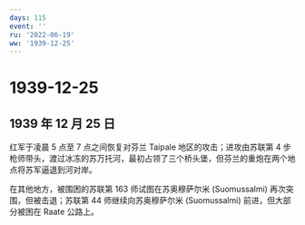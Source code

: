 ```yaml
---
days: 115
event: ''
ru: '2022-06-19'
ww: '1939-12-25'
---
```


# 1939-12-25

## 1939 年 12 月 25 日

红军于凌晨 5 点至 7 点之间恢复对芬兰 Taipale 地区的攻击；进攻由苏联第 4
步枪师带头，渡过冰冻的苏万托河，最初占领了三个桥头堡，但芬兰的重炮在两个地点将苏军逼退到河对岸。

在其他地方，被围困的苏联第 163 师试图在苏奥穆萨尔米 (Suomussalmi)
再次突围，但被击退；苏联第 44 师继续向苏奥穆萨尔米 (Suomussalmi)
前进，但大部分被困在 Raate 公路上。